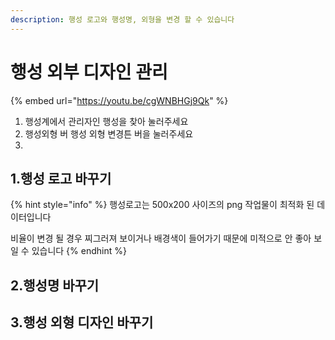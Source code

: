 ```yaml
---
description: 행성 로고와 행성명, 외형을 변경 할 수 있습니다
---
```


# 행성 외부 디자인 관리

{% embed url="https://youtu.be/cgWNBHGj9Qk" %}

1. 행성계에서 관리자인 행성을 찾아 눌러주세요
2. 행성외형  버 행성 외형 변경튼 버을 눌러주세요
3.

## 1.행성 로고 바꾸기

{% hint style="info" %}
행성로고는 500x200 사이즈의 png 작업물이 최적화 된 데이터입니다&#x20;

비율이 변경 될 경우 찌그러져 보이거나 배경색이 들어가기 때문에 미적으로 안 좋아 보일 수 있습니다&#x20;
{% endhint %}



## 2.행성명 바꾸기&#x20;

## 3.행성 외형 디자인 바꾸기&#x20;
